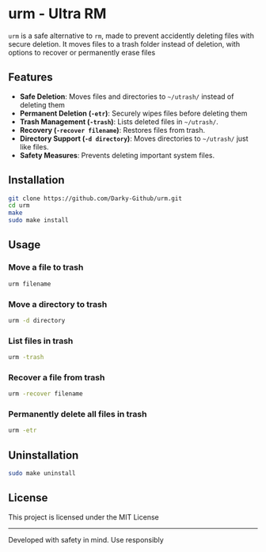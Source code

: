 # urm - Ultra RM

`urm` is a safe alternative to `rm`, made to prevent accidently deleting files with secure deletion. It moves files to a trash folder instead of deletion, with options to recover or permanently erase files

## Features

- **Safe Deletion**: Moves files and directories to `~/utrash/` instead of deleting them
- **Permanent Deletion (`-etr`)**: Securely wipes files before deleting them
- **Trash Management (`-trash`)**: Lists deleted files in `~/utrash/`.
- **Recovery (`-recover filename`)**: Restores files from trash.
- **Directory Support (`-d directory`)**: Moves directories to `~/utrash/` just like files.
- **Safety Measures**: Prevents deleting important system files.

## Installation
```sh
git clone https://github.com/Darky-Github/urm.git
cd urm
make
sudo make install
```

## Usage
### Move a file to trash
```sh
urm filename
```

### Move a directory to trash
```sh
urm -d directory
```

### List files in trash
```sh
urm -trash
```

### Recover a file from trash
```sh
urm -recover filename
```

### Permanently delete all files in trash
```sh
urm -etr
```

## Uninstallation
```sh
sudo make uninstall
```

## License
This project is licensed under the MIT License

---
Developed with safety in mind. Use responsibly
